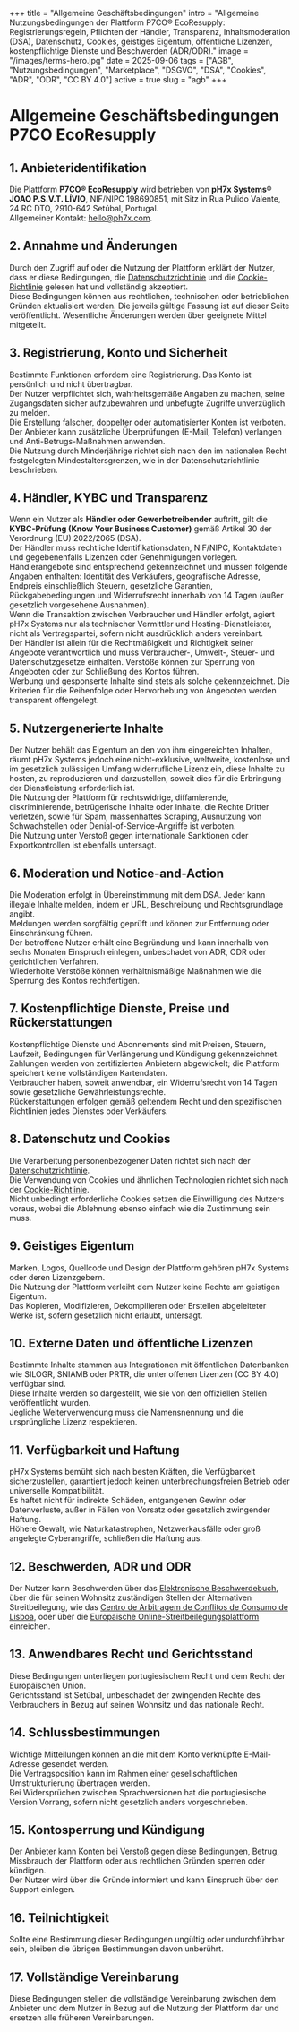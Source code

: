 +++
title = "Allgemeine Geschäftsbedingungen"
intro = "Allgemeine Nutzungsbedingungen der Plattform P7CO® EcoResupply: Registrierungsregeln, Pflichten der Händler, Transparenz, Inhaltsmoderation (DSA), Datenschutz, Cookies, geistiges Eigentum, öffentliche Lizenzen, kostenpflichtige Dienste und Beschwerden (ADR/ODR)."
image = "/images/terms-hero.jpg"
date = 2025-09-06
tags = ["AGB", "Nutzungsbedingungen", "Marketplace", "DSGVO", "DSA", "Cookies", "ADR", "ODR", "CC BY 4.0"]
active = true
slug = "agb"
+++

# Allgemeine Geschäftsbedingungen P7CO EcoResupply

## 1. Anbieteridentifikation
Die Plattform **P7CO® EcoResupply** wird betrieben von **pH7x Systems® JOAO P.S.V.T. LÍVIO**, NIF/NIPC 198690851, mit Sitz in Rua Pulido Valente, 24 RC DTO, 2910-642 Setúbal, Portugal.  
Allgemeiner Kontakt: [hello@ph7x.com](mailto:hello@ph7x.com).

## 2. Annahme und Änderungen
Durch den Zugriff auf oder die Nutzung der Plattform erklärt der Nutzer, dass er diese Bedingungen, die [Datenschutzrichtlinie](/page/privacy) und die [Cookie-Richtlinie](/page/cookies) gelesen hat und vollständig akzeptiert.  
Diese Bedingungen können aus rechtlichen, technischen oder betrieblichen Gründen aktualisiert werden. Die jeweils gültige Fassung ist auf dieser Seite veröffentlicht. Wesentliche Änderungen werden über geeignete Mittel mitgeteilt.

## 3. Registrierung, Konto und Sicherheit
Bestimmte Funktionen erfordern eine Registrierung. Das Konto ist persönlich und nicht übertragbar.  
Der Nutzer verpflichtet sich, wahrheitsgemäße Angaben zu machen, seine Zugangsdaten sicher aufzubewahren und unbefugte Zugriffe unverzüglich zu melden.  
Die Erstellung falscher, doppelter oder automatisierter Konten ist verboten.  
Der Anbieter kann zusätzliche Überprüfungen (E-Mail, Telefon) verlangen und Anti-Betrugs-Maßnahmen anwenden.  
Die Nutzung durch Minderjährige richtet sich nach den im nationalen Recht festgelegten Mindestaltersgrenzen, wie in der Datenschutzrichtlinie beschrieben.

## 4. Händler, KYBC und Transparenz
Wenn ein Nutzer als **Händler oder Gewerbetreibender** auftritt, gilt die **KYBC-Prüfung (Know Your Business Customer)** gemäß Artikel 30 der Verordnung (EU) 2022/2065 (DSA).  
Der Händler muss rechtliche Identifikationsdaten, NIF/NIPC, Kontaktdaten und gegebenenfalls Lizenzen oder Genehmigungen vorlegen.  
Händlerangebote sind entsprechend gekennzeichnet und müssen folgende Angaben enthalten: Identität des Verkäufers, geografische Adresse, Endpreis einschließlich Steuern, gesetzliche Garantien, Rückgabebedingungen und Widerrufsrecht innerhalb von 14 Tagen (außer gesetzlich vorgesehene Ausnahmen).  
Wenn die Transaktion zwischen Verbraucher und Händler erfolgt, agiert pH7x Systems nur als technischer Vermittler und Hosting-Dienstleister, nicht als Vertragspartei, sofern nicht ausdrücklich anders vereinbart.  
Der Händler ist allein für die Rechtmäßigkeit und Richtigkeit seiner Angebote verantwortlich und muss Verbraucher-, Umwelt-, Steuer- und Datenschutzgesetze einhalten. Verstöße können zur Sperrung von Angeboten oder zur Schließung des Kontos führen.  
Werbung und gesponserte Inhalte sind stets als solche gekennzeichnet. Die Kriterien für die Reihenfolge oder Hervorhebung von Angeboten werden transparent offengelegt.

## 5. Nutzergenerierte Inhalte
Der Nutzer behält das Eigentum an den von ihm eingereichten Inhalten, räumt pH7x Systems jedoch eine nicht-exklusive, weltweite, kostenlose und im gesetzlich zulässigen Umfang widerrufliche Lizenz ein, diese Inhalte zu hosten, zu reproduzieren und darzustellen, soweit dies für die Erbringung der Dienstleistung erforderlich ist.  
Die Nutzung der Plattform für rechtswidrige, diffamierende, diskriminierende, betrügerische Inhalte oder Inhalte, die Rechte Dritter verletzen, sowie für Spam, massenhaftes Scraping, Ausnutzung von Schwachstellen oder Denial-of-Service-Angriffe ist verboten.  
Die Nutzung unter Verstoß gegen internationale Sanktionen oder Exportkontrollen ist ebenfalls untersagt.

## 6. Moderation und Notice-and-Action
Die Moderation erfolgt in Übereinstimmung mit dem DSA. Jeder kann illegale Inhalte melden, indem er URL, Beschreibung und Rechtsgrundlage angibt.  
Meldungen werden sorgfältig geprüft und können zur Entfernung oder Einschränkung führen.  
Der betroffene Nutzer erhält eine Begründung und kann innerhalb von sechs Monaten Einspruch einlegen, unbeschadet von ADR, ODR oder gerichtlichen Verfahren.  
Wiederholte Verstöße können verhältnismäßige Maßnahmen wie die Sperrung des Kontos rechtfertigen.

## 7. Kostenpflichtige Dienste, Preise und Rückerstattungen
Kostenpflichtige Dienste und Abonnements sind mit Preisen, Steuern, Laufzeit, Bedingungen für Verlängerung und Kündigung gekennzeichnet.  
Zahlungen werden von zertifizierten Anbietern abgewickelt; die Plattform speichert keine vollständigen Kartendaten.  
Verbraucher haben, soweit anwendbar, ein Widerrufsrecht von 14 Tagen sowie gesetzliche Gewährleistungsrechte.  
Rückerstattungen erfolgen gemäß geltendem Recht und den spezifischen Richtlinien jedes Dienstes oder Verkäufers.

## 8. Datenschutz und Cookies
Die Verarbeitung personenbezogener Daten richtet sich nach der [Datenschutzrichtlinie](/page/privacy).  
Die Verwendung von Cookies und ähnlichen Technologien richtet sich nach der [Cookie-Richtlinie](/page/cookies).  
Nicht unbedingt erforderliche Cookies setzen die Einwilligung des Nutzers voraus, wobei die Ablehnung ebenso einfach wie die Zustimmung sein muss.

## 9. Geistiges Eigentum
Marken, Logos, Quellcode und Design der Plattform gehören pH7x Systems oder deren Lizenzgebern.  
Die Nutzung der Plattform verleiht dem Nutzer keine Rechte am geistigen Eigentum.  
Das Kopieren, Modifizieren, Dekompilieren oder Erstellen abgeleiteter Werke ist, sofern gesetzlich nicht erlaubt, untersagt.

## 10. Externe Daten und öffentliche Lizenzen
Bestimmte Inhalte stammen aus Integrationen mit öffentlichen Datenbanken wie SILOGR, SNIAMB oder PRTR, die unter offenen Lizenzen (CC BY 4.0) verfügbar sind.  
Diese Inhalte werden so dargestellt, wie sie von den offiziellen Stellen veröffentlicht wurden.  
Jegliche Weiterverwendung muss die Namensnennung und die ursprüngliche Lizenz respektieren.

## 11. Verfügbarkeit und Haftung
pH7x Systems bemüht sich nach besten Kräften, die Verfügbarkeit sicherzustellen, garantiert jedoch keinen unterbrechungsfreien Betrieb oder universelle Kompatibilität.  
Es haftet nicht für indirekte Schäden, entgangenen Gewinn oder Datenverluste, außer in Fällen von Vorsatz oder gesetzlich zwingender Haftung.  
Höhere Gewalt, wie Naturkatastrophen, Netzwerkausfälle oder groß angelegte Cyberangriffe, schließen die Haftung aus.

## 12. Beschwerden, ADR und ODR
Der Nutzer kann Beschwerden über das [Elektronische Beschwerdebuch](https://www.livroreclamacoes.pt/), über die für seinen Wohnsitz zuständigen Stellen der Alternativen Streitbeilegung, wie das [Centro de Arbitragem de Conflitos de Consumo de Lisboa](https://www.centroarbitragemlisboa.pt/), oder über die [Europäische Online-Streitbeilegungsplattform](https://ec.europa.eu/consumers/odr) einreichen.

## 13. Anwendbares Recht und Gerichtsstand
Diese Bedingungen unterliegen portugiesischem Recht und dem Recht der Europäischen Union.  
Gerichtsstand ist Setúbal, unbeschadet der zwingenden Rechte des Verbrauchers in Bezug auf seinen Wohnsitz und das nationale Recht.

## 14. Schlussbestimmungen
Wichtige Mitteilungen können an die mit dem Konto verknüpfte E-Mail-Adresse gesendet werden.  
Die Vertragsposition kann im Rahmen einer gesellschaftlichen Umstrukturierung übertragen werden.  
Bei Widersprüchen zwischen Sprachversionen hat die portugiesische Version Vorrang, sofern nicht gesetzlich anders vorgeschrieben.

## 15. Kontosperrung und Kündigung
Der Anbieter kann Konten bei Verstoß gegen diese Bedingungen, Betrug, Missbrauch der Plattform oder aus rechtlichen Gründen sperren oder kündigen.  
Der Nutzer wird über die Gründe informiert und kann Einspruch über den Support einlegen.

## 16. Teilnichtigkeit
Sollte eine Bestimmung dieser Bedingungen ungültig oder undurchführbar sein, bleiben die übrigen Bestimmungen davon unberührt.

## 17. Vollständige Vereinbarung
Diese Bedingungen stellen die vollständige Vereinbarung zwischen dem Anbieter und dem Nutzer in Bezug auf die Nutzung der Plattform dar und ersetzen alle früheren Vereinbarungen.

